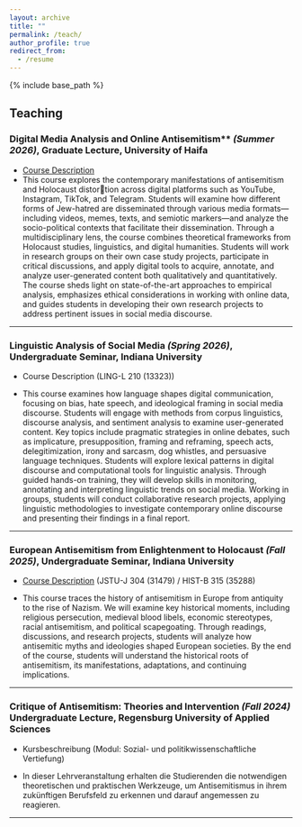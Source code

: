 ```yaml
---
layout: archive
title: ""
permalink: /teach/
author_profile: true
redirect_from:
  - /resume
---
```


{% include base_path %}

## Teaching

### Digital Media Analysis and Online Antisemitism** *(Summer 2026)*, Graduate Lecture, University of Haifa

- [Course Description](https://holocauststudies.haifa.ac.il/images/2025-2026/Summer_schedule_25-26.pdf)
- This course explores the contemporary manifestations of antisemitism and Holocaust distortion across digital platforms such as YouTube, Instagram, TikTok, and Telegram. Students will examine how different forms of Jew-hatred are disseminated through various media formats—including videos, memes, texts, and semiotic markers—and analyze the socio-political contexts that facilitate their dissemination. Through a multidisciplinary lens, the course combines theoretical frameworks from Holocaust studies, linguistics, and digital humanities. Students will work in research groups on their own case study projects, participate in critical discussions, and apply digital tools to acquire, annotate, and analyze user-generated content both qualitatively and quantitatively. The course sheds light on state-of-the-art approaches to empirical analysis, emphasizes ethical considerations in working with online data, and guides students in developing their own research projects to address pertinent issues in social media discourse.

---

### Linguistic Analysis of Social Media *(Spring 2026)*, Undergraduate Seminar, Indiana University

- Course Description (LING-L 210 (13323))

- This course examines how language shapes digital communication, focusing on bias, hate speech, and ideological framing in social media discourse. Students will engage with methods from corpus linguistics, discourse analysis, and sentiment analysis to examine user-generated content. Key topics include pragmatic strategies in online debates, such as implicature, presupposition, framing and reframing, speech acts, delegitimization, irony and sarcasm, dog whistles, and persuasive language techniques. Students will explore lexical patterns in digital discourse and computational tools for linguistic analysis. Through guided hands-on training, they will develop skills in monitoring, annotating and interpreting linguistic trends on social media. Working in groups, students will conduct collaborative research projects, applying linguistic methodologies to investigate contemporary online discourse and presenting their findings in a final report.

---

### European Antisemitism from Enlightenment to Holocaust *(Fall 2025)*, Undergraduate Seminar, Indiana University

- [Course Description](https://jewishstudies.indiana.edu/student-portal/undergraduate/courses/course-descriptions/jstu-j-304-european-antisemitism-miehling.html) (JSTU-J 304 (31479) / HIST-B 315 (35288)

- This course traces the history of antisemitism in Europe from antiquity to the rise of Nazism. We will examine key historical moments, including religious persecution, medieval blood libels, economic stereotypes, racial antisemitism, and political scapegoating. Through readings, discussions, and research projects, students will analyze how antisemitic myths and ideologies shaped European societies. By the end of the course, students will understand the historical roots of antisemitism, its manifestations, adaptations, and continuing implications.

---

### Critique of Antisemitism: Theories and Intervention *(Fall 2024)* Undergraduate Lecture, Regensburg University of Applied Sciences

- Kursbeschreibung (Modul: Sozial- und politikwissenschaftliche Vertiefung)

- In dieser Lehrveranstaltung erhalten die Studierenden die notwendigen theoretischen und praktischen Werkzeuge, um Antisemitismus in ihrem zukünftigen Berufsfeld zu erkennen und darauf angemessen zu reagieren.

---
